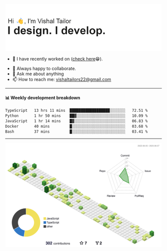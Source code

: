 ![Hi, I'm Vishal Tailor. I design. I develop.](https://github.com/vishaltailors/vishaltailors/blob/main/header.png?raw=true)

- 🔭 I have recently worked on ([check here](https://vishaltailor.com)😁).
<!-- - 🎦 Currently watching: JavaScript: The Hard Parts By Will Sentance. -->
- 👯 Always happy to collaborate.
- 💬 Ask me about anything
- 📫 How to reach me: <a href="mailto:vishaltailors22@gmail.com">vishaltailors22@gmail.com</a>

<hr /> 
<h4>📊 Weekly development breakdown</h4>
<!--START_SECTION:waka-->

```txt
TypeScript   13 hrs 11 mins  ██████████████████░░░░░░░   72.51 %
Python       1 hr 50 mins    ██▓░░░░░░░░░░░░░░░░░░░░░░   10.09 %
JavaScript   1 hr 14 mins    █▓░░░░░░░░░░░░░░░░░░░░░░░   06.83 %
Docker       40 mins         █░░░░░░░░░░░░░░░░░░░░░░░░   03.68 %
Bash         37 mins         █░░░░░░░░░░░░░░░░░░░░░░░░   03.41 %
```

<!--END_SECTION:waka-->
<hr /> 

![](./profile-3d-contrib/profile-green-animate.svg)
